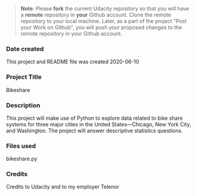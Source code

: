 >**Note**: Please **fork** the current Udacity repository so that you will have a **remote** repository in **your** Github account. Clone the remote repository to your local machine. Later, as a part of the project "Post your Work on Github", you will push your proposed changes to the remote repository in your Github account.

### Date created
This project and README file was created 2020-06-10

### Project Title
Bikeshare

### Description
This project will make use of Python to explore data related to bike share systems for three major cities in the United States—Chicago, New York City, and Washington. The project will answer descriptive statistics questions.

### Files used
bikeshare.py

### Credits
Credits to Udacity and to my employer Telenor


